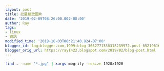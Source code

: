 ```yaml
---
layout: post
title: 批量縮放圖片
date: '2019-02-09T08:26:00.002-08:00'
author: Ray
tags:
- linux
- 資訊
modified_time: '2019-10-03T08:21:40.824-07:00'
blogger_id: tag:blogger.com,1999:blog-3652771586318239972.post-6521961661309230087
blogger_orig_url: https://ray1422.blogspot.com/2019/02/blog-post.html
---
```


```bash
find . -name "*.jpg" | xargs mogrify -resize 1920x1920
```

